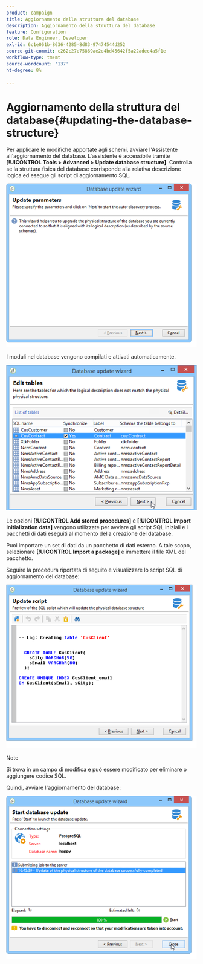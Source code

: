 ```yaml
---
product: campaign
title: Aggiornamento della struttura del database
description: Aggiornamento della struttura del database
feature: Configuration
role: Data Engineer, Developer
exl-id: 6c1e061b-8636-4285-8d83-97474544d252
source-git-commit: c262c27e75869ae2e4bd45642f5a22adec4a5f1e
workflow-type: tm+mt
source-wordcount: '137'
ht-degree: 8%

---
```


# Aggiornamento della struttura del database{#updating-the-database-structure}



Per applicare le modifiche apportate agli schemi, avviare l&#39;Assistente all&#39;aggiornamento del database. L&#39;assistente è accessibile tramite **[!UICONTROL Tools > Advanced > Update database structure]**. Controlla se la struttura fisica del database corrisponde alla relativa descrizione logica ed esegue gli script di aggiornamento SQL.

![](assets/d_ncs_integration_schema_update.png)

I moduli nel database vengono compilati e attivati automaticamente.

![](assets/d_ncs_integration_schema_update_select.png)

Le opzioni **[!UICONTROL Add stored procedures]** e **[!UICONTROL Import initialization data]** vengono utilizzate per avviare gli script SQL iniziali e i pacchetti di dati eseguiti al momento della creazione del database.

Puoi importare un set di dati da un pacchetto di dati esterno. A tale scopo, selezionare **[!UICONTROL Import a package]** e immettere il file XML del pacchetto.

Seguire la procedura riportata di seguito e visualizzare lo script SQL di aggiornamento del database:

![](assets/d_ncs_integration_schema_update2.png)

>[!NOTE]
>
>Si trova in un campo di modifica e può essere modificato per eliminare o aggiungere codice SQL.

Quindi, avviare l&#39;aggiornamento del database:

![](assets/d_ncs_integration_schema_update3.png)
